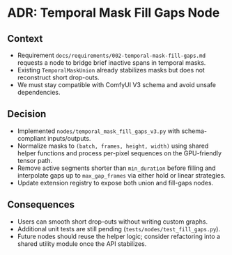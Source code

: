 # ADR: Temporal Mask Fill Gaps Node

## Context
- Requirement `docs/requirements/002-temporal-mask-fill-gaps.md` requests a node to bridge brief inactive spans in temporal masks.
- Existing `TemporalMaskUnion` already stabilizes masks but does not reconstruct short drop-outs.
- We must stay compatible with ComfyUI V3 schema and avoid unsafe dependencies.

## Decision
- Implemented `nodes/temporal_mask_fill_gaps_v3.py` with schema-compliant inputs/outputs.
- Normalize masks to `(batch, frames, height, width)` using shared helper functions and process per-pixel sequences on the GPU-friendly tensor path.
- Remove active segments shorter than `min_duration` before filling and interpolate gaps up to `max_gap_frames` via either hold or linear strategies.
- Update extension registry to expose both union and fill-gaps nodes.

## Consequences
- Users can smooth short drop-outs without writing custom graphs.
- Additional unit tests are still pending (`tests/nodes/test_fill_gaps.py`).
- Future nodes should reuse the helper logic; consider refactoring into a shared utility module once the API stabilizes.
